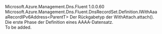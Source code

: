 <Type Name="IAaaaRecordSetBlank&lt;ParentT&gt;" FullName="Microsoft.Azure.Management.Dns.Fluent.DnsRecordSet.Definition.IAaaaRecordSetBlank&lt;ParentT&gt;">
  <TypeSignature Language="C#" Value="public interface IAaaaRecordSetBlank&lt;ParentT&gt; : Microsoft.Azure.Management.Dns.Fluent.DnsRecordSet.Definition.IWithAaaaRecordIPv6Address&lt;ParentT&gt;" />
  <TypeSignature Language="ILAsm" Value=".class public interface auto ansi abstract IAaaaRecordSetBlank`1&lt;ParentT&gt; implements class Microsoft.Azure.Management.Dns.Fluent.DnsRecordSet.Definition.IWithAaaaRecordIPv6Address`1&lt;!ParentT&gt;" />
  <TypeSignature Language="DocId" Value="T:Microsoft.Azure.Management.Dns.Fluent.DnsRecordSet.Definition.IAaaaRecordSetBlank`1" />
  <TypeSignature Language="VB.NET" Value="Public Interface IAaaaRecordSetBlank(Of ParentT)&#xA;Implements IWithAaaaRecordIPv6Address(Of ParentT)" />
  <TypeSignature Language="F#" Value="type IAaaaRecordSetBlank&lt;'ParentT&gt; = interface&#xA;    interface IWithAaaaRecordIPv6Address&lt;'ParentT&gt;" />
  <AssemblyInfo>
    <AssemblyName>Microsoft.Azure.Management.Dns.Fluent</AssemblyName>
    <AssemblyVersion>1.0.0.60</AssemblyVersion>
  </AssemblyInfo>
  <TypeParameters>
    <TypeParameter Name="ParentT" />
  </TypeParameters>
  <Interfaces>
    <Interface>
      <InterfaceName>Microsoft.Azure.Management.Dns.Fluent.DnsRecordSet.Definition.IWithAaaaRecordIPv6Address&lt;ParentT&gt;</InterfaceName>
    </Interface>
  </Interfaces>
  <Docs>
    <typeparam name="ParentT">Der Rückgabetyp der WithAttach.attach().</typeparam>
    <summary>
            Die erste Phase der Definition eines AAAA-Datensatz.
            </summary>
    <remarks>To be added.</remarks>
  </Docs>
  <Members />
</Type>